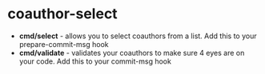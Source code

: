 # coauthor-select

- **cmd/select** - allows you to select coauthors from a list. Add this to your prepare-commit-msg hook
- **cmd/validate** - validates your coauthors to make sure 4 eyes are on your code. Add this to your commit-msg hook

